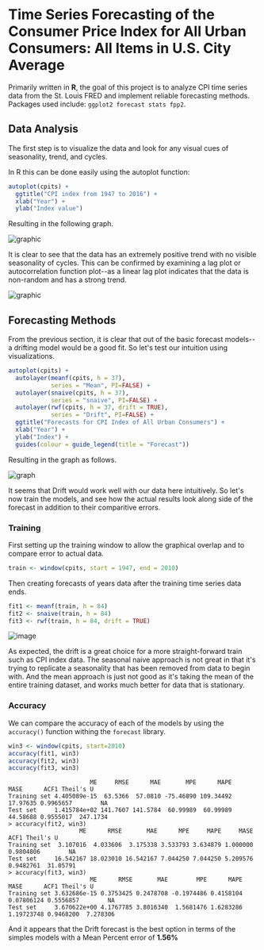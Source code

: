# Time Series Forecasting of the Consumer Price Index for All Urban Consumers: All Items in U.S. City Average

Primarily written in **R**, the goal of this project is to analyze CPI time series data from the St. Louis FRED and implement reliable forecasting methods. Packages used include: `ggplot2 forecast stats fpp2`. 

## Data Analysis

The first step is to visualize the data and look for any visual cues of seasonality, trend, and cycles.

In R this can be done easily using the autoplot function:
```R
autoplot(cpits) +
  ggtitle("CPI index from 1947 to 2016") +
  xlab("Year") +
  ylab("Index value")
```
Resulting in the following graph.

![graphic](https://i.imgur.com/LOcKnza.png)

It is clear to see that the data has an extremely positive trend with no visible seasonality of cycles. This can be confirmed by examining a lag plot or autocorrelation function plot--as a linear lag plot indicates that the data is non-random and has a strong trend.

![graphic](https://i.imgur.com/go0NYv5.png)

## Forecasting Methods

From the previous section, it is clear that out of the basic forecast models--a drifting model would be a good fit. So let's test our intuition using visualizations.
```R
autoplot(cpits) +
  autolayer(meanf(cpits, h = 37),
            series = "Mean", PI=FALSE) +
  autolayer(snaive(cpits, h = 37),
            series = "snaive", PI=FALSE) +
  autolayer(rwf(cpits, h = 37, drift = TRUE),
            series = "Drift", PI=FALSE) +
  ggtitle("Forecasts for CPI Index of All Urban Consumers") +
  xlab("Year") +
  ylab("Index") +
  guides(colour = guide_legend(title = "Forecast"))
  ```
Resulting in the graph as follows. 
  
![graph](https://i.imgur.com/srkjjY2.png)

It seems that Drift would work well with our data here intuitively. So let's now train the models, and see how the actual results look along side of the forecast in addition to their comparitive errors.

### Training

First setting up the training window to allow the graphical overlap and to compare error to actual data.

```R
train <- window(cpits, start = 1947, end = 2010)
```

Then creating forecasts of years data after the training time series data ends.

```R
fit1 <- meanf(train, h = 84)
fit2 <- snaive(train, h = 84)
fit3 <- rwf(train, h = 84, drift = TRUE)
```
![image](https://i.imgur.com/Md3w3xA.png)

As expected, the drift is a great choice for a more straight-forward train such as CPI index data. The seasonal naive approach is not great in that it's trying to replicate a seasonality that has been removed from data to begin with. And the mean approach is just not good as it's taking the mean of the entire training dataset, and works much better for data that is stationary.

### Accuracy

We can compare the accuracy of each of the models by using the `accuracy()` function withing the `forecast` library.

```R
win3 <- window(cpits, start=2010)
accuracy(fit1, win3)
accuracy(fit2, win3)
accuracy(fit3, win3)
```
```
                       ME     RMSE      MAE       MPE      MAPE     MASE      ACF1 Theil's U
Training set 4.405089e-15  63.5366  57.0810 -75.46890 109.34492 17.97635 0.9965657        NA
Test set     1.415784e+02 141.7607 141.5784  60.99989  60.99989 44.58688 0.9555017  247.1734
> accuracy(fit2, win3)
                    ME      RMSE       MAE      MPE     MAPE     MASE      ACF1 Theil's U
Training set  3.107016  4.033606  3.175338 3.533793 3.634879 1.000000 0.9804806        NA
Test set     16.542167 18.023010 16.542167 7.044250 7.044250 5.209576 0.9482761  31.05791
> accuracy(fit3, win3)
                       ME      RMSE       MAE        MPE      MAPE       MASE      ACF1 Theil's U
Training set 3.632686e-15 0.3753425 0.2478708 -0.1974486 0.4158104 0.07806124 0.5556857        NA
Test set     3.670622e+00 4.1767785 3.8016340  1.5681476 1.6283286 1.19723748 0.9468200  7.278306
```

And it appears that the Drift forecast is the best option in terms of the simples models with a Mean Percent error of **1.56%**



